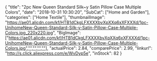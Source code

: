 {
	"title": "2pc New Queen Standard Silk~y Satin Pillow Case Multiple Colors",
	"date": "2018-10-31 10:30:20",
	"SubCat": ["Home and Garden"],
	"categories": ["Home Textile"],
	"thumbnailImage": "https://ae01.alicdn.com/kf/HTB1dCkgLFXXXXbvXpXXq6xXFXXXd/1pc-UnihomeNew-Queen-Standard-Silk-y-Satin-Pillow-Case-Multiple-Colors.jpg_220x220.jpg",
	"BigImage": ["https://ae01.alicdn.com/kf/HTB1dCkgLFXXXXbvXpXXq6xXFXXXd/1pc-UnihomeNew-Queen-Standard-Silk-y-Satin-Pillow-Case-Multiple-Colors.jpg","","","",""],
	"actualPrice": 2.84,
	"comparePrice": 2.99,
	"linkurl": "http://s.click.aliexpress.com/e/WvDyp5e",
	"inStock": 82
}
